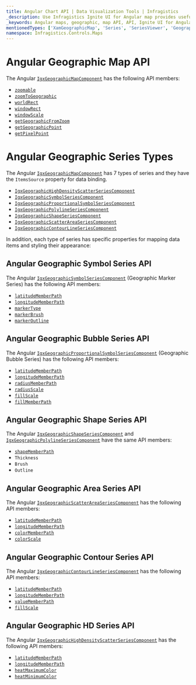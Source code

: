 ```yaml
---
title: Angular Chart API | Data Visualization Tools | Infragistics
_description: Use Infragistics Ignite UI for Angular map provides useful API to configure and styles map visuals
_keywords: Angular maps, geographic, map API, API, Ignite UI for Angular,
mentionedTypes: ['XamGeographicMap', 'Series', 'SeriesViewer', 'GeographicSymbolSeries', 'GeographicProportionalSymbolSeries', 'GeographicShapeSeries', 'GeographicHighDensityScatterSeries', 'GeographicScatterAreaSeries', 'GeographicContourLineSeries']
namespace: Infragistics.Controls.Maps
---
```


# Angular Geographic Map API

The Angular [`IgxGeographicMapComponent`]({environment:dvApiBaseUrl}/products/ignite-ui-angular/api/docs/typescript/latest/classes/igniteui_angular_maps.igxgeographicmapcomponent.html) has the following API members:

*   [`zoomable`]({environment:dvApiBaseUrl}/products/ignite-ui-angular/api/docs/typescript/latest/classes/igniteui_angular_maps.igxgeographicmapcomponent.html#zoomable)
*   [`zoomToGeographic`]({environment:dvApiBaseUrl}/products/ignite-ui-angular/api/docs/typescript/latest/classes/igniteui_angular_maps.igxgeographicmapcomponent.html#zoomtogeographic)
*   [`worldRect`]({environment:dvApiBaseUrl}/products/ignite-ui-angular/api/docs/typescript/latest/classes/igniteui_angular_maps.igxgeographicmapcomponent.html#worldrect)
*   [`windowRect`]({environment:dvApiBaseUrl}/products/ignite-ui-angular/api/docs/typescript/latest/classes/igniteui_angular_charts.igxseriesviewercomponent.html#windowrect)
*   [`windowScale`]({environment:dvApiBaseUrl}/products/ignite-ui-angular/api/docs/typescript/latest/classes/igniteui_angular_maps.igxgeographicmapcomponent.html#windowscale)
*   [`getGeographicFromZoom`]({environment:dvApiBaseUrl}/products/ignite-ui-angular/api/docs/typescript/latest/classes/igniteui_angular_maps.igxgeographicmapcomponent.html#getgeographicfromzoom)
*   [`getGeographicPoint`]({environment:dvApiBaseUrl}/products/ignite-ui-angular/api/docs/typescript/latest/classes/igniteui_angular_maps.igxgeographicmapcomponent.html#getgeographicpoint)
*   [`getPixelPoint`]({environment:dvApiBaseUrl}/products/ignite-ui-angular/api/docs/typescript/latest/classes/igniteui_angular_maps.igxgeographicmapcomponent.html#getpixelpoint)

# Angular Geographic Series Types

The Angular [`IgxGeographicMapComponent`]({environment:dvApiBaseUrl}/products/ignite-ui-angular/api/docs/typescript/latest/classes/igniteui_angular_maps.igxgeographicmapcomponent.html) has 7 types of series and they have the `ItemsSource` property for data binding.

*   [`IgxGeographicHighDensityScatterSeriesComponent`]({environment:dvApiBaseUrl}/products/ignite-ui-angular/api/docs/typescript/latest/classes/igniteui_angular_maps.igxgeographichighdensityscatterseriescomponent.html)
*   [`IgxGeographicSymbolSeriesComponent`]({environment:dvApiBaseUrl}/products/ignite-ui-angular/api/docs/typescript/latest/classes/igniteui_angular_maps.igxgeographicsymbolseriescomponent.html)
*   [`IgxGeographicProportionalSymbolSeriesComponent`]({environment:dvApiBaseUrl}/products/ignite-ui-angular/api/docs/typescript/latest/classes/igniteui_angular_maps.igxgeographicproportionalsymbolseriescomponent.html)
*   [`IgxGeographicPolylineSeriesComponent`]({environment:dvApiBaseUrl}/products/ignite-ui-angular/api/docs/typescript/latest/classes/igniteui_angular_maps.igxgeographicpolylineseriescomponent.html)
*   [`IgxGeographicShapeSeriesComponent`]({environment:dvApiBaseUrl}/products/ignite-ui-angular/api/docs/typescript/latest/classes/igniteui_angular_maps.igxgeographicshapeseriescomponent.html)
*   [`IgxGeographicScatterAreaSeriesComponent`]({environment:dvApiBaseUrl}/products/ignite-ui-angular/api/docs/typescript/latest/classes/igniteui_angular_maps.igxgeographicscatterareaseriescomponent.html)
*   [`IgxGeographicContourLineSeriesComponent`]({environment:dvApiBaseUrl}/products/ignite-ui-angular/api/docs/typescript/latest/classes/igniteui_angular_maps.igxgeographiccontourlineseriescomponent.html)

In addition, each type of series has specific properties for mapping data items and styling their appearance:

## Angular Geographic Symbol Series API

The Angular [`IgxGeographicSymbolSeriesComponent`]({environment:dvApiBaseUrl}/products/ignite-ui-angular/api/docs/typescript/latest/classes/igniteui_angular_maps.igxgeographicsymbolseriescomponent.html) (Geographic Marker Series) has the following API members:

*   [`latitudeMemberPath`]({environment:dvApiBaseUrl}/products/ignite-ui-angular/api/docs/typescript/latest/classes/igniteui_angular_maps.igxgeographicsymbolseriescomponent.html#latitudememberpath)
*   [`longitudeMemberPath`]({environment:dvApiBaseUrl}/products/ignite-ui-angular/api/docs/typescript/latest/classes/igniteui_angular_maps.igxgeographicsymbolseriescomponent.html#longitudememberpath)
*   [`markerType`]({environment:dvApiBaseUrl}/products/ignite-ui-angular/api/docs/typescript/latest/classes/igniteui_angular_maps.igxgeographicmarkerseriescomponent.html#markertype)
*   [`markerBrush`]({environment:dvApiBaseUrl}/products/ignite-ui-angular/api/docs/typescript/latest/classes/igniteui_angular_maps.igxgeographicmarkerseriescomponent.html#markerbrush)
*   [`markerOutline`]({environment:dvApiBaseUrl}/products/ignite-ui-angular/api/docs/typescript/latest/classes/igniteui_angular_maps.igxgeographicmarkerseriescomponent.html#markeroutline)

## Angular Geographic Bubble Series API

The Angular [`IgxGeographicProportionalSymbolSeriesComponent`]({environment:dvApiBaseUrl}/products/ignite-ui-angular/api/docs/typescript/latest/classes/igniteui_angular_maps.igxgeographicproportionalsymbolseriescomponent.html) (Geographic Bubble Series) has the following API members:

*   [`latitudeMemberPath`]({environment:dvApiBaseUrl}/products/ignite-ui-angular/api/docs/typescript/latest/classes/igniteui_angular_maps.igxgeographicproportionalsymbolseriescomponent.html#latitudememberpath)
*   [`longitudeMemberPath`]({environment:dvApiBaseUrl}/products/ignite-ui-angular/api/docs/typescript/latest/classes/igniteui_angular_maps.igxgeographicproportionalsymbolseriescomponent.html#longitudememberpath)
*   [`radiusMemberPath`]({environment:dvApiBaseUrl}/products/ignite-ui-angular/api/docs/typescript/latest/classes/igniteui_angular_maps.igxgeographicproportionalsymbolseriescomponent.html#radiusmemberpath)
*   [`radiusScale`]({environment:dvApiBaseUrl}/products/ignite-ui-angular/api/docs/typescript/latest/classes/igniteui_angular_maps.igxgeographicproportionalsymbolseriescomponent.html#radiusscale)
*   [`fillScale`]({environment:dvApiBaseUrl}/products/ignite-ui-angular/api/docs/typescript/latest/classes/igniteui_angular_maps.igxgeographicproportionalsymbolseriescomponent.html#fillscale)
*   [`fillMemberPath`]({environment:dvApiBaseUrl}/products/ignite-ui-angular/api/docs/typescript/latest/classes/igniteui_angular_maps.igxgeographicproportionalsymbolseriescomponent.html#fillmemberpath)

## Angular Geographic Shape Series API

The Angular [`IgxGeographicShapeSeriesComponent`]({environment:dvApiBaseUrl}/products/ignite-ui-angular/api/docs/typescript/latest/classes/igniteui_angular_maps.igxgeographicshapeseriescomponent.html) and [`IgxGeographicPolylineSeriesComponent`]({environment:dvApiBaseUrl}/products/ignite-ui-angular/api/docs/typescript/latest/classes/igniteui_angular_maps.igxgeographicpolylineseriescomponent.html) have the same API members:

*   [`shapeMemberPath`]({environment:dvApiBaseUrl}/products/ignite-ui-angular/api/docs/typescript/latest/classes/igniteui_angular_maps.igxgeographicshapeseriesbasecomponent.html#shapememberpath)
*   `Thickness`
*   `Brush`
*   `Outline`

## Angular Geographic Area Series API

The Angular [`IgxGeographicScatterAreaSeriesComponent`]({environment:dvApiBaseUrl}/products/ignite-ui-angular/api/docs/typescript/latest/classes/igniteui_angular_maps.igxgeographicscatterareaseriescomponent.html) has the following API members:

*   [`latitudeMemberPath`]({environment:dvApiBaseUrl}/products/ignite-ui-angular/api/docs/typescript/latest/classes/igniteui_angular_maps.igxgeographicsymbolseriescomponent.html#latitudememberpath)
*   [`longitudeMemberPath`]({environment:dvApiBaseUrl}/products/ignite-ui-angular/api/docs/typescript/latest/classes/igniteui_angular_maps.igxgeographicsymbolseriescomponent.html#longitudememberpath)
*   [`colorMemberPath`]({environment:dvApiBaseUrl}/products/ignite-ui-angular/api/docs/typescript/latest/classes/igniteui_angular_maps.igxgeographicscatterareaseriescomponent.html#colormemberpath)
*   [`colorScale`]({environment:dvApiBaseUrl}/products/ignite-ui-angular/api/docs/typescript/latest/classes/igniteui_angular_maps.igxgeographicscatterareaseriescomponent.html#colorscale)

## Angular Geographic Contour Series API

The Angular [`IgxGeographicContourLineSeriesComponent`]({environment:dvApiBaseUrl}/products/ignite-ui-angular/api/docs/typescript/latest/classes/igniteui_angular_maps.igxgeographiccontourlineseriescomponent.html) has the following API members:

*   [`latitudeMemberPath`]({environment:dvApiBaseUrl}/products/ignite-ui-angular/api/docs/typescript/latest/classes/igniteui_angular_maps.igxgeographicsymbolseriescomponent.html#latitudememberpath)
*   [`longitudeMemberPath`]({environment:dvApiBaseUrl}/products/ignite-ui-angular/api/docs/typescript/latest/classes/igniteui_angular_maps.igxgeographicsymbolseriescomponent.html#longitudememberpath)
*   [`valueMemberPath`]({environment:dvApiBaseUrl}/products/ignite-ui-angular/api/docs/typescript/latest/classes/igniteui_angular_maps.igxgeographiccontourlineseriescomponent.html#valuememberpath)
*   [`fillScale`]({environment:dvApiBaseUrl}/products/ignite-ui-angular/api/docs/typescript/latest/classes/igniteui_angular_maps.igxgeographiccontourlineseriescomponent.html#fillscale)

## Angular Geographic HD Series API

The Angular [`IgxGeographicHighDensityScatterSeriesComponent`]({environment:dvApiBaseUrl}/products/ignite-ui-angular/api/docs/typescript/latest/classes/igniteui_angular_maps.igxgeographichighdensityscatterseriescomponent.html) has the following API members:

*   [`latitudeMemberPath`]({environment:dvApiBaseUrl}/products/ignite-ui-angular/api/docs/typescript/latest/classes/igniteui_angular_maps.igxgeographichighdensityscatterseriescomponent.html#latitudememberpath)
*   [`longitudeMemberPath`]({environment:dvApiBaseUrl}/products/ignite-ui-angular/api/docs/typescript/latest/classes/igniteui_angular_maps.igxgeographichighdensityscatterseriescomponent.html#longitudememberpath)
*   [`heatMaximumColor`]({environment:dvApiBaseUrl}/products/ignite-ui-angular/api/docs/typescript/latest/classes/igniteui_angular_maps.igxgeographichighdensityscatterseriescomponent.html#heatmaximumcolor)
*   [`heatMinimumColor`]({environment:dvApiBaseUrl}/products/ignite-ui-angular/api/docs/typescript/latest/classes/igniteui_angular_maps.igxgeographichighdensityscatterseriescomponent.html#heatminimumcolor)
